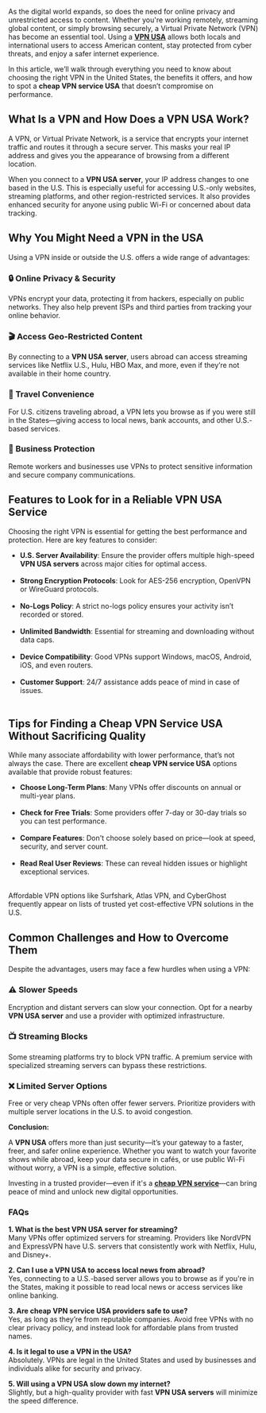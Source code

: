 <p>As the digital world expands, so does the need for online privacy and unrestricted access to content. Whether you&#39;re working remotely, streaming global content, or simply browsing securely, a Virtual Private Network (VPN) has become an essential tool. Using a <a href="https://extremelivevpn.com/usa-vpn/"><strong>VPN USA</strong></a> allows both locals and international users to access American content, stay protected from cyber threats, and enjoy a safer internet experience.</p>

<p>In this article, we&rsquo;ll walk through everything you need to know about choosing the right VPN in the United States, the benefits it offers, and how to spot a <strong>cheap VPN service USA</strong> that doesn&rsquo;t compromise on performance.</p>

<h2><strong>What Is a VPN and How Does a VPN USA Work?</strong></h2>

<p>A VPN, or Virtual Private Network, is a service that encrypts your internet traffic and routes it through a secure server. This masks your real IP address and gives you the appearance of browsing from a different location.</p>

<p>When you connect to a <strong>VPN USA server</strong>, your IP address changes to one based in the U.S. This is especially useful for accessing U.S.-only websites, streaming platforms, and other region-restricted services. It also provides enhanced security for anyone using public Wi-Fi or concerned about data tracking.</p>

<h2><strong>Why You Might Need a VPN in the USA</strong></h2>

<p>Using a VPN inside or outside the U.S. offers a wide range of advantages:</p>

<h3><strong>🔒 Online Privacy &amp; Security</strong></h3>

<p>VPNs encrypt your data, protecting it from hackers, especially on public networks. They also help prevent ISPs and third parties from tracking your online behavior.</p>

<h3><strong>🎬 Access Geo-Restricted Content</strong></h3>

<p>By connecting to a <strong>VPN USA server</strong>, users abroad can access streaming services like Netflix U.S., Hulu, HBO Max, and more, even if they&rsquo;re not available in their home country.</p>

<h3><strong>🧳 Travel Convenience</strong></h3>

<p>For U.S. citizens traveling abroad, a VPN lets you browse as if you were still in the States&mdash;giving access to local news, bank accounts, and other U.S.-based services.</p>

<h3><strong>💼 Business Protection</strong></h3>

<p>Remote workers and businesses use VPNs to protect sensitive information and secure company communications.</p>

<h2><strong>Features to Look for in a Reliable VPN USA Service</strong></h2>

<p>Choosing the right VPN is essential for getting the best performance and protection. Here are key features to consider:</p>

<ul>
	<li><strong>U.S. Server Availability</strong>: Ensure the provider offers multiple high-speed <strong>VPN USA servers</strong> across major cities for optimal access.<br />
	&nbsp;</li>
	<li><strong>Strong Encryption Protocols</strong>: Look for AES-256 encryption, OpenVPN or WireGuard protocols.<br />
	&nbsp;</li>
	<li><strong>No-Logs Policy</strong>: A strict no-logs policy ensures your activity isn&rsquo;t recorded or stored.<br />
	&nbsp;</li>
	<li><strong>Unlimited Bandwidth</strong>: Essential for streaming and downloading without data caps.<br />
	&nbsp;</li>
	<li><strong>Device Compatibility</strong>: Good VPNs support Windows, macOS, Android, iOS, and even routers.<br />
	&nbsp;</li>
	<li><strong>Customer Support</strong>: 24/7 assistance adds peace of mind in case of issues.<br />
	&nbsp;</li>
</ul>

<h2><strong>Tips for Finding a Cheap VPN Service USA Without Sacrificing Quality</strong></h2>

<p>While many associate affordability with lower performance, that&rsquo;s not always the case. There are excellent <strong>cheap VPN service USA</strong> options available that provide robust features:</p>

<ul>
	<li><strong>Choose Long-Term Plans</strong>: Many VPNs offer discounts on annual or multi-year plans.<br />
	&nbsp;</li>
	<li><strong>Check for Free Trials</strong>: Some providers offer 7-day or 30-day trials so you can test performance.<br />
	&nbsp;</li>
	<li><strong>Compare Features</strong>: Don&#39;t choose solely based on price&mdash;look at speed, security, and server count.<br />
	&nbsp;</li>
	<li><strong>Read Real User Reviews</strong>: These can reveal hidden issues or highlight exceptional services.<br />
	&nbsp;</li>
</ul>

<p>Affordable VPN options like Surfshark, Atlas VPN, and CyberGhost frequently appear on lists of trusted yet cost-effective VPN solutions in the U.S.</p>

<h2><strong>Common Challenges and How to Overcome Them</strong></h2>

<p>Despite the advantages, users may face a few hurdles when using a VPN:</p>

<h3><strong>⚠️ Slower Speeds</strong></h3>

<p>Encryption and distant servers can slow your connection. Opt for a nearby <strong>VPN USA server</strong> and use a provider with optimized infrastructure.</p>

<h3><strong>📺 Streaming Blocks</strong></h3>

<p>Some streaming platforms try to block VPN traffic. A premium service with specialized streaming servers can bypass these restrictions.</p>

<h3><strong>❌ Limited Server Options</strong></h3>

<p>Free or very cheap VPNs often offer fewer servers. Prioritize providers with multiple server locations in the U.S. to avoid congestion.</p>

<p><strong>Conclusion:</strong></p>

<p>A <strong>VPN USA</strong> offers more than just security&mdash;it&rsquo;s your gateway to a faster, freer, and safer online experience. Whether you want to watch your favorite shows while abroad, keep your data secure in caf&eacute;s, or use public Wi-Fi without worry, a VPN is a simple, effective solution.</p>

<p>Investing in a trusted provider&mdash;even if it&#39;s a <a href="https://extremelivevpn.com/"><strong>cheap VPN service</strong></a>&mdash;can bring peace of mind and unlock new digital opportunities.</p>

<h3><strong>FAQs</strong></h3>

<p><strong>1. What is the best VPN USA server for streaming?</strong><br />
Many VPNs offer optimized servers for streaming. Providers like NordVPN and ExpressVPN have U.S. servers that consistently work with Netflix, Hulu, and Disney+.</p>

<p><strong>2. Can I use a VPN USA to access local news from abroad?</strong><br />
Yes, connecting to a U.S.-based server allows you to browse as if you&#39;re in the States, making it possible to read local news or access services like online banking.</p>

<p><strong>3. Are cheap VPN service USA providers safe to use?</strong><br />
Yes, as long as they&rsquo;re from reputable companies. Avoid free VPNs with no clear privacy policy, and instead look for affordable plans from trusted names.</p>

<p><strong>4. Is it legal to use a VPN in the USA?</strong><br />
Absolutely. VPNs are legal in the United States and used by businesses and individuals alike for security and privacy.</p>

<p><strong>5. Will using a VPN USA slow down my internet?</strong><br />
Slightly, but a high-quality provider with fast <strong>VPN USA servers</strong> will minimize the speed difference.</p>

<p>&nbsp;</p>
